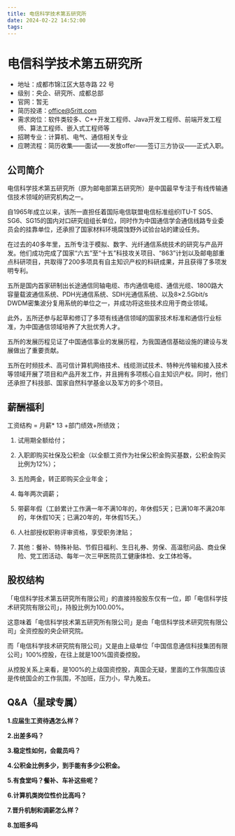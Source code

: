 ```yaml
---
title: 电信科学技术第五研究所
date: 2024-02-22 14:52:00
tags:
---
```

# 电信科学技术第五研究所

* 地址：成都市锦江区大慈寺路 22 号
* 级别：央企、研究所、成都总部
* 官网：暂无
* 简历投递：[](https://app.mokahr.com/apply/casit/36779#/)[office@5ritt.com](mailto:office@5ritt.com)
* 需求岗位：软件类较多、C++开发工程师、Java开发工程师、前端开发工程师、算法工程师、嵌入式工程师等
* 招聘专业：计算机、电气、通信相关专业
* 应聘流程：简历收集——面试——发放offer——签订三方协议——正式入职。

## 公司简介

电信科学技术第五研究所（原为邮电部第五研究所）是中国最早专注于有线传输通信技术领域的研究机构之一。

自1965年成立以来，该所一直担任着国际电信联盟电信标准组织ITU-T SG5、SG6、SG15的国内对口研究组组长单位，同时作为中国通信学会通信线路专业委员会的挂靠单位，还承担了国家材料环境腐蚀野外试验台站的建设任务。

在过去的40多年里，五所专注于模拟、数字、光纤通信系统技术的研究与产品开发。他们成功完成了国家“六五”至“十五”科技攻关项目、“863”计划以及邮电部重点科研项目，共取得了200多项具有自主知识产权的科研成果，并且获得了多项发明专利。

五所是国内首家研制出长途通信同轴电缆、市内通信电缆、通信光缆、1800路大容量载波通信系统、PDH光通信系统、SDH光通信系统、以及8×2.5Gbit/s DWDM密集波分复用系统的单位之一，并成功将这些技术应用于商业领域。

此外，五所还参与起草和修订了多项有线通信领域的国家技术标准和通信行业标准，为中国通信领域培养了大批优秀人才。

五所的发展历程见证了中国通信事业的发展历程，为我国通信基础设施的建设与发展做出了重要贡献。

五所在时频技术、高可信计算机网络技术、线缆测试技术、特种光传输和接入技术等领域开展了项目和产品开发工作，并且拥有多项核心自主知识产权。同时，他们还承担了科技部、国家自然科学基金以及军方的多个项目。

## **薪酬福利**

工资结构 = 月薪* 13 +部门绩效+所绩效；

1. 试用期全额给付；

2. 入职即购买社保及公积金（以全额工资作为社保公积金购买基数，公积金购买比例为12%）；

3. 五险两金，转正即购买企业年金；

4. 每年两次调薪；

5. 带薪年假（工龄累计工作满一年不满10年的，年休假5天；已满10年不满20年的，年休假10天；已满20年的，年休假15天。）

6. 人社部授权职称评审资格，享受职务津贴；

7. 其他：餐补、特殊补贴、节假日福利、生日礼券、劳保、高温慰问品、商业保险、党工团活动、每年一次三甲医院员工健康体检、女工体检等。

## 股权结构

「电信科学技术第五研究所有限公司」的直接持股股东仅有一位，即「电信科学技术研究院有限公司」，持股比例为100.00%。

这意味着「电信科学技术第五研究所有限公司」是由「电信科学技术研究院有限公司」全资控股的央企研究院。

而「电信科学技术研究院有限公司」又是由上级单位「中国信息通信科技集团有限公司」100%控股，在往上就是100%国资委控股。

从控股关系上来看，是100%的上级国资控股，真国企无疑，里面的工作氛围应该是传统国企的工作氛围，不加班，压力小，早九晚五。

## Q&A（星球专属）

**1.应届生工资待遇怎么样？**

**2.出差多吗？**

**3.稳定性如何，会裁员吗？**

**4.公积金比例多少，到手能有多少公积金。**

**5.有食堂吗？餐补、车补这些呢？**


**6.计算机类岗位性价比高吗？**

**7.晋升机制和调薪怎么样？**

**8.加班多吗**

